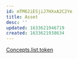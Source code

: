 ```yaml
---
id: mTM62iESjiJ7HXxA2C2Ye
title: Asset
desc: ''
updated: 1633621946719
created: 1633621938634
---
```

[Concepts.list.token](Concepts.list.token)
